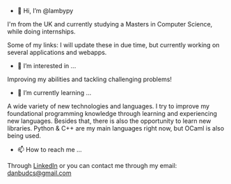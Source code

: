 - 👋 Hi, I’m @lambypy

I'm from the UK and currently studying a Masters in Computer Science, while doing internships.

Some of my links:
I will update these in due time, but currently working on several applications and webapps.

- 👀 I’m interested in ...

Improving my abilities and tackling challenging problems!

- 🌱 I’m currently learning ...

A wide variety of new technologies and languages. I try to improve my foundational programming knowledge through learning and experiencing new languages. Besides that, there is also the opportunity to learn new libraries. Python & C++ are my main languages right now, but OCaml is also being used.

- 📫 How to reach me ...

Through [LinkedIn](https://www.linkedin.com/in/daniel-lambert98/) or you can contact me through my email: danbudcs@gmail.com
